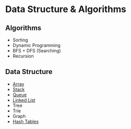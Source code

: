 # Data Structure & Algorithms

## Algorithms
 * Sorting
 * Dynamic Programming
 * BFS + DFS (Searching)
 * Recursion
 
## Data Structure
* [Array](https://github.com/unknown-cat/data-structure-and-algorithms/tree/master/array)
* [Stack](https://github.com/unknown-cat/data-structure-and-algorithms/tree/master/queue)
* [Queue](https://github.com/unknown-cat/data-structure-and-algorithms/tree/master/queue)
* [Linked List](https://github.com/unknown-cat/data-structure-and-algorithms/tree/master/linked-list)
* Tree
* Trie
* Graph
* [Hash Tables](https://github.com/unknown-cat/data-structure-and-algorithms/tree/master/hash-tables)